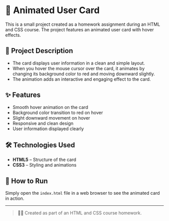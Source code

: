 # 🎴 Animated User Card

This is a small project created as a homework assignment during an HTML and CSS course. The project features an animated user card with hover effects.

## 📝 Project Description

- The card displays user information in a clean and simple layout.
- When you hover the mouse cursor over the card, it animates by changing its background color to red and moving downward slightly.
- The animation adds an interactive and engaging effect to the card.

## ✨ Features

- Smooth hover animation on the card  
- Background color transition to red on hover  
- Slight downward movement on hover  
- Responsive and clean design  
- User information displayed clearly

## 🛠 Technologies Used

- **HTML5** – Structure of the card  
- **CSS3** – Styling and animations  

## 🚀 How to Run

Simply open the `index.html` file in a web browser to see the animated card in action.

---

> 👨‍💻 Created as part of an HTML and CSS course homework.
